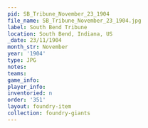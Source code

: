 ```yaml
---
pid: SB_Tribune_November_23_1904
file_name: SB_Tribune_November_23_1904.jpg
label: South Bend Tribune
location: South Bend, Indiana, US
_date: 23/11/1904
month_str: November
year: '1904'
type: JPG
notes: 
teams: 
game_info: 
player_info: 
inventoried: n
order: '351'
layout: foundry-item
collection: foundry-giants
---
```

